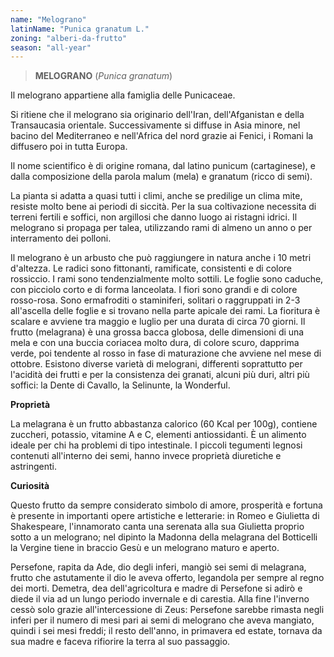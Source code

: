 ```yaml
---
name: "Melograno"
latinName: "Punica granatum L."
zoning: "alberi-da-frutto"
season: "all-year"
---
```


> **MELOGRANO** (*Punica granatum*)

Il melograno appartiene alla famiglia delle Punicaceae.

Si ritiene che il melograno sia originario dell\'Iran,
dell\'Afganistan e della Transaucasia orientale. Successivamente si
diffuse in Asia minore, nel bacino del Mediterraneo e nell\'Africa del
nord grazie ai Fenici, i Romani la diffusero poi in tutta
Europa.

Il nome scientifico è di origine romana, dal latino punicum
(cartaginese), e dalla composizione della parola malum (mela) e granatum
(ricco di semi).

La pianta si adatta a quasi tutti i climi, anche se predilige un clima
mite, resiste molto bene ai periodi di siccità. Per la sua coltivazione
necessita di terreni fertili e soffici, non argillosi che danno
luogo ai ristagni idrici. Il melograno si propaga per talea, utilizzando
rami di almeno un anno o per interramento dei polloni.

Il melograno è un arbusto che può raggiungere in natura anche
i 10 metri d\'altezza. Le radici sono fittonanti, ramificate,
consistenti e di colore rossiccio. I rami sono tendenzialmente molto
sottili. Le foglie sono caduche, con picciolo corto e di forma
lanceolata. I fiori sono grandi e di colore rosso-rosa. Sono
ermafroditi o staminiferi, solitari o raggruppati in 2-3 all\'ascella
delle foglie e si trovano nella parte apicale dei rami. La
fioritura è scalare e avviene tra maggio e luglio per una durata di
circa 70 giorni. Il frutto (melagrana) è una grossa bacca
globosa, delle dimensioni di una mela e con una buccia coriacea molto
dura, di colore scuro, dapprima verde, poi tendente al rosso in fase di
maturazione che avviene nel mese di ottobre. Esistono diverse varietà
di melograni, differenti soprattutto per l'acidità dei frutti e
per la consistenza dei granati, alcuni più duri, altri più
soffici: la Dente di Cavallo, la Selinunte, la Wonderful.

**Proprietà**

La melagrana è un frutto abbastanza calorico (60 Kcal per
100g), contiene zuccheri, potassio, vitamine A e C, elementi
antiossidanti. È un alimento ideale per chi ha problemi di tipo
intestinale. I piccoli tegumenti legnosi contenuti all'interno dei semi,
hanno invece proprietà diuretiche e astringenti.

**Curiosità**

Questo frutto da sempre considerato simbolo di amore, prosperità e
fortuna è presente in importanti opere artistiche e letterarie: in Romeo
e Giulietta di Shakespeare, l'innamorato canta una serenata alla sua
Giulietta proprio sotto a un melograno; nel dipinto la Madonna
della melagrana del Botticelli la Vergine tiene in braccio Gesù e un
melograno maturo e aperto.

Persefone, rapita da Ade, dio degli inferi, mangiò sei semi di
melagrana, frutto che astutamente il dio le aveva offerto, legandola per
sempre al regno dei morti. Demetra, dea dell'agricoltura e madre di
Persefone si adirò e diede il via ad un lungo periodo invernale e di
carestia. Alla fine l'inverno cessò solo grazie all'intercessione di
Zeus: Persefone sarebbe rimasta negli inferi per il numero di mesi pari
ai semi di melograno che aveva mangiato, quindi i sei mesi freddi; il
resto dell'anno, in primavera ed estate, tornava da sua madre e faceva
rifiorire la terra al suo passaggio.
